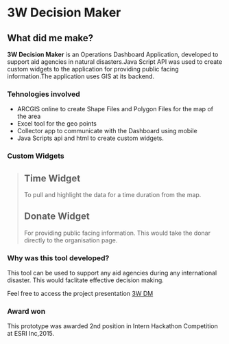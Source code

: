 3W Decision Maker
===================================================

What did me make?
------------------
**3W Decision Maker** is an Operations Dashboard Application, developed to support aid agencies in natural disasters.Java Script API was used to create custom widgets to the application for providing public facing information.The application uses GIS at its backend.

### Tehnologies involved
* ARCGIS online to create Shape Files and Polygon Files for the map of the area
* Excel tool for the geo points
* Collector app to communicate with the Dashboard using mobile
* Java Scripts api and html to create custom widgets. 

### Custom Widgets
> ## Time Widget
> To pull and highlight the data for a time duration from the map. 
>
> ## Donate Widget
> For providing public facing information. This would take the donar directly to the organisation page. 

### Why was this tool developed?
This tool can be used to support any aid agencies during any international disaster. This would faclitate effective decision making.

Feel free to access the project presentation [3W DM](http://hackesri.maps.arcgis.com/apps/MapJournal/?appid=23bdf20cd8ce49b6abb4032e9249ffa3)

### Award won
This prototype was awarded 2nd position in Intern Hackathon Competition at ESRI Inc,2015.

